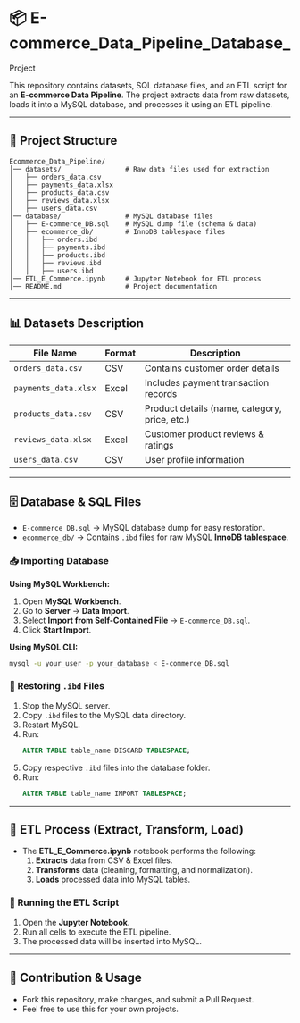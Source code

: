 # 📦 E-commerce_Data_Pipeline_Database_
Project

This repository contains datasets, SQL database files, and an ETL script for an **E-commerce Data Pipeline**. The project extracts data from raw datasets, loads it into a MySQL database, and processes it using an ETL pipeline.

---

## 📂 Project Structure

```
Ecommerce_Data_Pipeline/
│── datasets/                # Raw data files used for extraction
│   ├── orders_data.csv
│   ├── payments_data.xlsx
│   ├── products_data.csv
│   ├── reviews_data.xlsx
│   ├── users_data.csv
│── database/                # MySQL database files
│   ├── E-commerce_DB.sql    # MySQL dump file (schema & data)
│   ├── ecommerce_db/        # InnoDB tablespace files
│   │   ├── orders.ibd
│   │   ├── payments.ibd
│   │   ├── products.ibd
│   │   ├── reviews.ibd
│   │   ├── users.ibd
│── ETL_E_Commerce.ipynb     # Jupyter Notebook for ETL process
│── README.md                # Project documentation
```

---

## 📊 Datasets Description

| File Name            | Format  | Description |
|----------------------|---------|-------------|
| `orders_data.csv`    | CSV     | Contains customer order details |
| `payments_data.xlsx` | Excel   | Includes payment transaction records |
| `products_data.csv`  | CSV     | Product details (name, category, price, etc.) |
| `reviews_data.xlsx`  | Excel   | Customer product reviews & ratings |
| `users_data.csv`     | CSV     | User profile information |

---

## 🗄️ Database & SQL Files

- `E-commerce_DB.sql` → MySQL database dump for easy restoration.
- `ecommerce_db/` → Contains `.ibd` files for raw MySQL **InnoDB tablespace**.

### 📥 Importing Database
**Using MySQL Workbench:**
1. Open **MySQL Workbench**.
2. Go to **Server** → **Data Import**.
3. Select **Import from Self-Contained File** → `E-commerce_DB.sql`.
4. Click **Start Import**.

**Using MySQL CLI:**
```sh
mysql -u your_user -p your_database < E-commerce_DB.sql
```

### 📂 Restoring `.ibd` Files
1. Stop the MySQL server.
2. Copy `.ibd` files to the MySQL data directory.
3. Restart MySQL.
4. Run:
   ```sql
   ALTER TABLE table_name DISCARD TABLESPACE;
   ```
5. Copy respective `.ibd` files into the database folder.
6. Run:
   ```sql
   ALTER TABLE table_name IMPORT TABLESPACE;
   ```

---

## 🔄 ETL Process (Extract, Transform, Load)

- The **ETL_E_Commerce.ipynb** notebook performs the following:
  1. **Extracts** data from CSV & Excel files.
  2. **Transforms** data (cleaning, formatting, and normalization).
  3. **Loads** processed data into MySQL tables.

### 🚀 Running the ETL Script
1. Open the **Jupyter Notebook**.
2. Run all cells to execute the ETL pipeline.
3. The processed data will be inserted into MySQL.

---

## 🌟 Contribution & Usage
- Fork this repository, make changes, and submit a Pull Request.
- Feel free to use this for your own projects.

